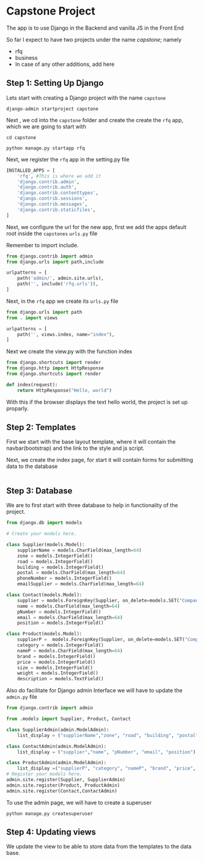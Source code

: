 # Capstone Project

The app is to use Django in the Backend and vanilla JS in the Front End

So far I expect to have  two projects under the name *capstone*; namely

* rfq
* business
* In case of any other additions, add here

## Step 1: Setting Up Django

Lets start with creating a Django project with the name `capstone`

```shell
django-admin startproject capstone
```

Next , we cd into the `capstone` folder and create the create the `rfq` app, which we are going to start with

```shell
cd capstone

python manage.py startapp rfq
```

Next, we register the `rfq` app in the setting.py file 

```python
INSTALLED_APPS = [
    'rfq', #This is where we add it
    'django.contrib.admin',
    'django.contrib.auth',
    'django.contrib.contenttypes',
    'django.contrib.sessions',
    'django.contrib.messages',
    'django.contrib.staticfiles',
]
```

Next, we configure the url for the new app, first we add the apps default root inside the `capstones` `urls.py` file

Remember to import include.

```python
from django.contrib import admin
from django.urls import path,include

urlpatterns = [
    path('admin/', admin.site.urls),
    path('', include('rfq.urls')),
]
```

Next, in the `rfq` app we create its `urls.py` file

```python
from django.urls import path
from . import views 

urlpatterns = [
    path('', views.index, name="index"),
]
```



Next we create the view.py with the function index

```python
from django.shortcuts import render
from django.http import HttpResponse
from django.shortcuts import render

def index(request):
    return HttpResponse("Hello, world")
```

With this if the browser displays the text hello world, the project is set up proparly.

## Step 2: Templates

First we start with the base layout template, where it will contain the navbar(bootstrap) and the link to the style and js script.

Next, we create the index page, for start it will contain forms for submitting data to the database

```django

```



## Step 3: Database

We are to first start with three database to help in functionality of the project.

```python
from django.db import models

# Create your models here.

class Supplier(models.Model):
    supplierName = models.CharField(max_length=64)
    zone = models.IntegerField()
    road = models.IntegerField()
    building = models.IntegerField()
    postal = models.CharField(max_length=64)
    phoneNumber = models.IntegerField()
    emailSupplier = models.CharField(max_length=64)

class Contact(models.Model):
    supplier = models.ForeignKey(Supplier, on_delete=models.SET("Company Deleted"), related_name="supplierC")
    name = models.CharField(max_length=64)
    pNumber = models.IntegerField()
    email = models.CharField(max_length=64)
    position = models.IntegerField()

class Product(models.Model):
    supplierP =  models.ForeignKey(Supplier, on_delete=models.SET("Company Deleted"), related_name="supplierP")
    category = models.IntegerField()
    nameP = models.CharField(max_length=64)
    brand = models.IntegerField()
    price = models.IntegerField()
    size = models.IntegerField()
    weight = models.IntegerField()
    description = models.TextField()
```

Also do facilitate for Django admin Interface we will have to update the `admin.py` file

```python
from django.contrib import admin

from .models import Supplier, Product, Contact

class SupplierAdmin(admin.ModelAdmin):
    list_display = ("supplierName","zone", "road", "building", "postal","phoneNumber", "emailSupplier")

class ContactAdmin(admin.ModelAdmin):
    list_display = ("supplier","name", "pNumber", "email", "position")

class ProductAdmin(admin.ModelAdmin):
    list_display =("supplierP", "category", "nameP", "brand", "price", "size", "weight", "description")
# Register your models here.
admin.site.register(Supplier, SupplierAdmin)
admin.site.register(Product, ProductAdmin)
admin.site.register(Contact,ContactAdmin)
```

To use the admin page, we will have to create a superuser

```shell
python manage.py createsuperuser
```



## Step 4: Updating views

We update the view to be able to store data from the templates to the data base.